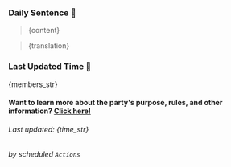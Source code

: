 ### Daily Sentence 🌹

> {content}

> {translation}

### Last Updated Time 👀

{members_str}

#### Want to learn more about the party's purpose, rules, and other information? [Click here!](https://github.com/Delta-Water/Habitica-Party/blob/main/documents/party_description.md)

###### Last updated: {time_str}

###### by scheduled `Actions`